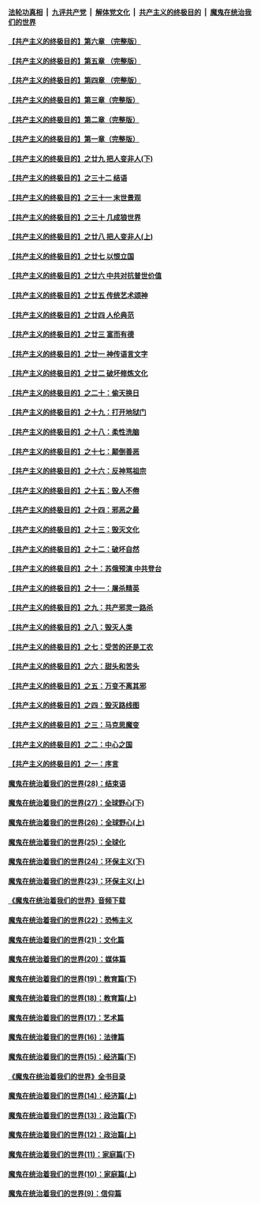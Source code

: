 ####  [法轮功真相](../../../../basic/blob/master/README.md?t=09240513) &nbsp;|&nbsp; [九评共产党](../../../../9ping.md/blob/master/README.md?t=09240513) &nbsp;|&nbsp; [解体党文化](../../../../jtdwh.md/blob/master/README.md?t=09240513)  &nbsp;|&nbsp; [共产主义的终极目的](../../../../gczydzjmd.md/blob/master/README.md?t=09240513) &nbsp;|&nbsp; [魔鬼在统治我们的世界](../../../../mgztzwmdsj.md/blob/master/README.md?t=09240513) 

#### [【共产主义的终极目的】第六章 （完整版）](../pages/nsc422/n11428913.md?t=09240513) 

#### [【共产主义的终极目的】第五章 （完整版）](../pages/nsc422/n11428912.md?t=09240513) 

#### [【共产主义的终极目的】第四章 （完整版）](../pages/nsc422/n11428907.md?t=09240513) 

#### [【共产主义的终极目的】第三章（完整版）](../pages/nsc422/n11428848.md?t=09240513) 

#### [【共产主义的终极目的】第二章（完整版）](../pages/nsc422/n11428831.md?t=09240513) 

#### [【共产主义的终极目的】第一章（完整版）](../pages/nsc422/n11417651.md?t=09240513) 

#### [【共产主义的终极目的】之廿九 把人变非人(下)](../pages/nsc422/n11344140.md?t=09240513) 

#### [【共产主义的终极目的】之三十二 结语](../pages/nsc422/n11360535.md?t=09240513) 

#### [【共产主义的终极目的】之三十一 末世景观](../pages/nsc422/n11351129.md?t=09240513) 

#### [【共产主义的终极目的】之三十 几成狼世界](../pages/nsc422/n11348280.md?t=09240513) 

#### [【共产主义的终极目的】之廿八 把人变非人(上)](../pages/nsc422/n11340492.md?t=09240513) 

#### [【共产主义的终极目的】之廿七 以恨立国](../pages/nsc422/n11336944.md?t=09240513) 

#### [【共产主义的终极目的】之廿六 中共对抗普世价值](../pages/nsc422/n11324785.md?t=09240513) 

#### [【共产主义的终极目的】之廿五 传统艺术颂神](../pages/nsc422/n11296396.md?t=09240513) 

#### [【共产主义的终极目的】之廿四 人伦典范](../pages/nsc422/n11296397.md?t=09240513) 

#### [【共产主义的终极目的】之廿三 富而有德](../pages/nsc422/n11283598.md?t=09240513) 

#### [【共产主义的终极目的】之廿一 神传语言文字](../pages/nsc422/n11263265.md?t=09240513) 

#### [【共产主义的终极目的】之廿二 破坏修炼文化](../pages/nsc422/n11245728.md?t=09240513) 

#### [【共产主义的终极目的】之二十：偷天换日](../pages/nsc422/n11238846.md?t=09240513) 

#### [【共产主义的终极目的】之十九：打开地狱门](../pages/nsc422/n11206376.md?t=09240513) 

#### [【共产主义的终极目的】之十八：柔性洗脑](../pages/nsc422/n11199994.md?t=09240513) 

#### [【共产主义的终极目的】之十七：颠倒善恶](../pages/nsc422/n11179782.md?t=09240513) 

#### [【共产主义的终极目的】之十六：反神骂祖宗](../pages/nsc422/n11166798.md?t=09240513) 

#### [【共产主义的终极目的】之十五：毁人不倦](../pages/nsc422/n11166792.md?t=09240513) 

#### [【共产主义的终极目的】之十四：邪恶之最](../pages/nsc422/n11150249.md?t=09240513) 

#### [【共产主义的终极目的】之十三：毁灭文化](../pages/nsc422/n11135227.md?t=09240513) 

#### [【共产主义的终极目的】之十二：破坏自然](../pages/nsc422/n11135214.md?t=09240513) 

#### [【共产主义的终极目的】之十：苏俄预演 中共登台](../pages/nsc422/n11118424.md?t=09240513) 

#### [【共产主义的终极目的】之十一：屠杀精英](../pages/nsc422/n11118442.md?t=09240513) 

#### [【共产主义的终极目的】之九：共产邪灵一路杀](../pages/nsc422/n11114139.md?t=09240513) 

#### [【共产主义的终极目的】之八：毁灭人类](../pages/nsc422/n11108503.md?t=09240513) 

#### [【共产主义的终极目的】之七：受苦的还是工农](../pages/nsc422/n11101809.md?t=09240513) 

#### [【共产主义的终极目的】之六：甜头和苦头](../pages/nsc422/n11096971.md?t=09240513) 

#### [【共产主义的终极目的】之五：万变不离其邪](../pages/nsc422/n11091285.md?t=09240513) 

#### [【共产主义的终极目的】之四：毁灭路线图](../pages/nsc422/n11086284.md?t=09240513) 

#### [【共产主义的终极目的】之三：马克思魔变](../pages/nsc422/n11061941.md?t=09240513) 

#### [【共产主义的终极目的】之二：中心之国](../pages/nsc422/n11047728.md?t=09240513) 

#### [【共产主义的终极目的】之一：序言](../pages/nsc422/n11086077.md?t=09240513) 

#### [魔鬼在统治着我们的世界(28)：结束语](../pages/nsc422/n10936246.md?t=09240513) 

#### [魔鬼在统治着我们的世界(27)：全球野心(下)](../pages/nsc422/n10928319.md?t=09240513) 

#### [魔鬼在统治着我们的世界(26)：全球野心(上)](../pages/nsc422/n10900318.md?t=09240513) 

#### [魔鬼在统治着我们的世界(25)：全球化](../pages/nsc422/n10788205.md?t=09240513) 

#### [魔鬼在统治着我们的世界(24)：环保主义(下)](../pages/nsc422/n10695307.md?t=09240513) 

#### [魔鬼在统治着我们的世界(23)：环保主义(上)](../pages/nsc422/n10688613.md?t=09240513) 

#### [《魔鬼在统治着我们的世界》音频下载](../pages/nsc422/n10635553.md?t=09240513) 

#### [魔鬼在统治着我们的世界(22)：恐怖主义](../pages/nsc422/n10614727.md?t=09240513) 

#### [魔鬼在统治着我们的世界(21)：文化篇](../pages/nsc422/n10597706.md?t=09240513) 

#### [魔鬼在统治着我们的世界(20)：媒体篇](../pages/nsc422/n10586579.md?t=09240513) 

#### [魔鬼在统治着我们的世界(19)：教育篇(下)](../pages/nsc422/n10564808.md?t=09240513) 

#### [魔鬼在统治着我们的世界(18)：教育篇(上)](../pages/nsc422/n10526970.md?t=09240513) 

#### [魔鬼在统治着我们的世界(17)：艺术篇](../pages/nsc422/n10499093.md?t=09240513) 

#### [魔鬼在统治着我们的世界(16)：法律篇](../pages/nsc422/n10485969.md?t=09240513) 

#### [魔鬼在统治着我们的世界(15)：经济篇(下)](../pages/nsc422/n10469975.md?t=09240513) 

#### [《魔鬼在统治着我们的世界》全书目录](../pages/nsc422/n10464261.md?t=09240513) 

#### [魔鬼在统治着我们的世界(14)：经济篇(上)](../pages/nsc422/n10457370.md?t=09240513) 

#### [魔鬼在统治着我们的世界(13)：政治篇(下)](../pages/nsc422/n10448270.md?t=09240513) 

#### [魔鬼在统治着我们的世界(12)：政治篇(上)](../pages/nsc422/n10444576.md?t=09240513) 

#### [魔鬼在统治着我们的世界(11)：家庭篇(下)](../pages/nsc422/n10440961.md?t=09240513) 

#### [魔鬼在统治着我们的世界(10)：家庭篇(上)](../pages/nsc422/n10435448.md?t=09240513) 

#### [魔鬼在统治着我们的世界(9)：信仰篇](../pages/nsc422/n10432159.md?t=09240513) 

